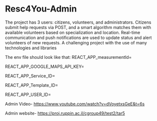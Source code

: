 # Resc4You-Admin
The project has 3 users: citizens, volunteers, and administrators.
 Citizens submit help requests via POST, and a smart algorithm matches them with available volunteers based on specialization and location.
 Real-time communication and push notifications are used to update status and alert volunteers of new requests.
 A challenging project with the use of many technologies and libraries

The env file should look like that:
REACT_APP_measurementId=

REACT_APP_GOOGLE_MAPS_API_KEY=

REACT_APP_Service_ID=

REACT_APP_Template_ID=

REACT_APP_USER_ID=

Admin Video- https://www.youtube.com/watch?v=dVoyetxsGeE&t=6s

Admin website- https://proj.ruppin.ac.il/cgroup49/test2/tar5
